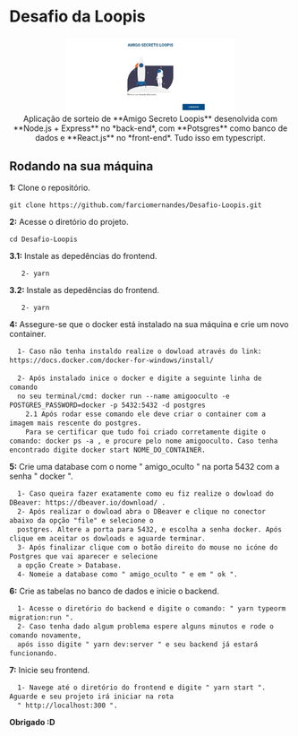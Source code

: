 # Desafio da Loopis


<p align="center">
  <img src="./front-end/src/assets/home 1.jpg" align="center" width="60%"/>
<br />
Aplicação de sorteio de **Amigo Secreto Loopis** desenolvida com **Node.js + Express** no *back-end*, com **Potsgres** como banco de dados e **React.js** no *front-end*. Tudo isso em typescript.</p>

## Rodando na sua máquina

**1:** Clone o repositório.

```
git clone https://github.com/farciomernandes/Desafio-Loopis.git
```

**2:** Acesse o diretório do projeto.

```
cd Desafio-Loopis
```

**3.1:** Instale as depedências do frontend.
```1- cd frontend 
   2- yarn
```
**3.2:** Instale as depedências do frontend.
```1- cd backend 
   2- yarn
```

**4:** Assegure-se que o docker está instalado na sua máquina e crie um novo container.
```
  1- Caso não tenha instaldo realize o dowload através do link: https://docs.docker.com/docker-for-windows/install/
  
  2- Após instalado inice o docker e digite a seguinte linha de comando 
  no seu terminal/cmd: docker run --name amigooculto -e POSTGRES_PASSWORD=docker -p 5432:5432 -d postgres
    2.1 Após rodar esse comando ele deve criar o container com a imagem mais rescente do postgres. 
    Para se certificar que tudo foi criado corretamente digite o comando: docker ps -a , e procure pelo nome amigooculto. Caso tenha encontrado digite docker start NOME_DO_CONTAINER.
```

**5:** Crie  uma database com o nome " amigo_oculto " na porta 5432 com a senha " docker ".
```
  1- Caso queira fazer exatamente como eu fiz realize o dowload do DBeaver: https://dbeaver.io/download/ .
  2- Após realizar o dowload abra o DBeaver e clique no conector abaixo da opção "file" e selecione o
  postgres. Altere a porta para 5432, e escolha a senha docker. Após clique em aceitar os dowloads e aguarde terminar.
  3- Após finalizar clique com o botão direito do mouse no icóne do Postgres que vai aparecer e selecione
  a opção Create > Database.
  4- Nomeie a database como " amigo_oculto " e em " ok ".
```

**6:** Crie as tabelas no banco de dados e inicie o backend.
```
  1- Acesse o diretório do backend e digite o comando: " yarn typeorm migration:run ".
  2- Caso tenha dado algum problema espere alguns minutos e rode o comando novamente,
  após isso digite " yarn dev:server " e seu backend já estará funcionando.
```

**7:** Inicie seu frontend.
```
  1- Navege até o diretório do frontend e digite " yarn start ". Aguarde e seu projeto irá iniciar na rota 
  " http://localhost:300 ".
```


**Obrigado :D** 
